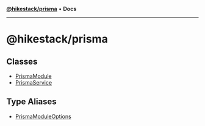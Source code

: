 [**@hikestack/prisma**](/official/reference/prisma/index.md) • **Docs**

***

# @hikestack/prisma

## Classes

- [PrismaModule](/official/reference/prisma/classes/PrismaModule.md)
- [PrismaService](/official/reference/prisma/classes/PrismaService.md)

## Type Aliases

- [PrismaModuleOptions](/official/reference/prisma/type-aliases/PrismaModuleOptions.md)
